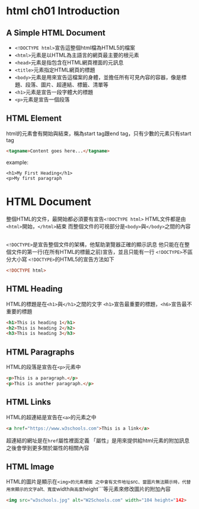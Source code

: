 # html ch01 Introduction

## A Simple HTML Document
 - ```<!DOCTYPE html>```宣告這整個html檔為HTML5的檔案
 - ```<html>```元素是以HTML為主語言的網頁最主要的根元素
 - ```<head>```元素是指包含在HTML網頁裡面的元訊息
 - ```<title>```元素指定HTML網頁的標題
 - ```<body>```元素是用來宣告這檔案的身體，並擔任所有可見內容的容器，像是標題、段落、圖片、超連結、標籤、清單等
 - ```<h1>```元素是宣告一段字體大的標題
 - ```<p>```元素是宣告一個段落

## HTML Element
html的元素會有開始與結束，稱為start tag跟end tag，只有少數的元素只有start tag

```html
<tagname>Content goes here...</tagname>
```

example:
```htnl
<h1>My First Heading</h1>
<p>My first paragraph
```

# HTML Document
整個HTML的文件，最開始都必須要有宣告```<!DOCTYPE html>```
HTML文件都是由```<html>```開始，```</html>```結束
而整個文件的可視部分是```<body>```與```</body>```之間的內容

## <!DOCTYPE html>
```<!DOCTYPE>```是宣告整個文件的架構，他幫助瀏覽器正確的顯示訊息
他只能在在整個文件的第一行(在所有HTML的標籤之前)宣告，並且只能有一行
```<!DOCTYPE>```不區分大小寫
```<!DOCTYPE>```的HTML5的宣告方法如下
```HTML
<!DOCTYPE html>
```

## HTML Heading
HTML的標題是在```<h1>```與```</h1>```之間的文字
```<h1>```宣告最重要的標題，```<h6>```宣告最不重要的標題
```html
<h1>This is heading 1</h1>
<h2>This is heading 2</h2>
<h3>This is heading 3</h3>
```

## HTML Paragraphs
HTML的段落是宣告在```<p>```元素中
```html
<p>This is a paragraph.</p>
<p>This is another paragraph.</p>
```

## HTML Links
HTML的超連結是宣告在```<a>```的元素之中
```html
<a href="https://www.w3schools.com">This is a link</a>
```
超連結的網址是在```href```屬性裡面定義
「屬性」是用來提供給html元素的附加訊息
之後會學到更多關於屬性的相關內容

## HTML Image
HTML的圖片是顯示在```<img>的元素裡面
```<img>```之中會有文件地址```src```、當圖片無法顯示時，代替用來顯示的文字```alt```、寬度```width```與高度```height```等元素來修改圖片的附加內容
```html
<img src="w3schools.jpg" alt="W2Schools.com" width="104 height="142>
```
